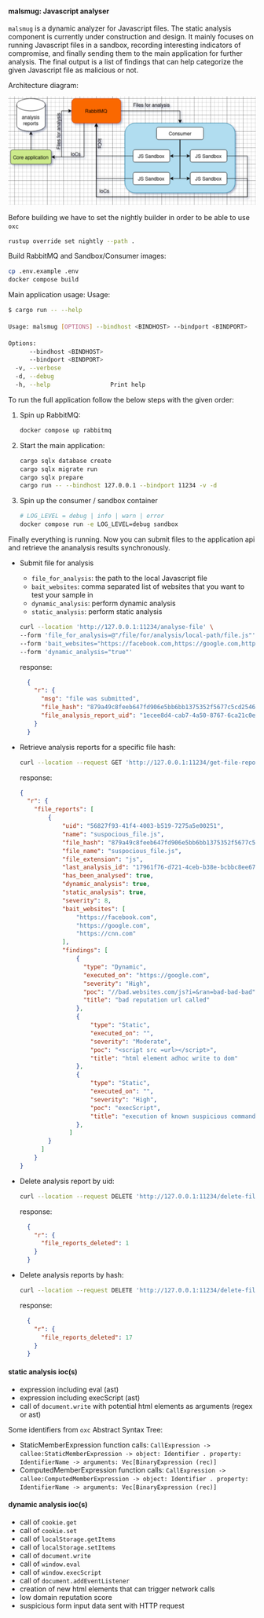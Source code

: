 #### malsmug: Javascript analyser

`malsmug` is a dynamic analyzer for Javascript files. The static analysis component is currently under construction and design. It mainly focuses on running Javascript files in a sandbox, recording interesting indicators of compromise, and finally sending them to the main application for further analysis. The final output is a list of findings that can help categorize the given Javascript file as malicious or not.

Architecture diagram:

![alt text](./misc/images/malsmug.png "architecture")

Before building we have to set the nightly builder in order to be able to use `oxc`
```bash
rustup override set nightly --path .
```
Build RabbitMQ and Sandbox/Consumer images:
```bash
cp .env.example .env
docker compose build
```

Main application usage:
Usage:
```bash
$ cargo run -- --help

Usage: malsmug [OPTIONS] --bindhost <BINDHOST> --bindport <BINDPORT>

Options:
      --bindhost <BINDHOST>  
      --bindport <BINDPORT>  
  -v, --verbose              
  -d, --debug                
  -h, --help                 Print help

```

To run the full application follow the below steps with the given order:

1. Spin up RabbitMQ:
    ```bash
    docker compose up rabbitmq
    ```
2. Start the main application:
    ```bash
    cargo sqlx database create
    cargo sqlx migrate run
    cargo sqlx prepare
    cargo run -- --bindhost 127.0.0.1 --bindport 11234 -v -d
    ```
3. Spin up the consumer / sandbox container
    ```bash
    # LOG_LEVEL = debug | info | warn | error
    docker compose run -e LOG_LEVEL=debug sandbox
    ```
Finally everything is running. Now you can submit files to the application api and retrieve the ananalysis results synchronously.

- Submit file for analysis
    - `file_for_analysis`: the path to the local Javascript file
    - `bait_websites`: comma separated list of websites that you want to test your sample in
    - `dynamic_analysis`: perform dynamic analysis
    - `static_analysis`: perform static analysis

    ```bash
    curl --location 'http://127.0.0.1:11234/analyse-file' \
    --form 'file_for_analysis=@"/file/for/analysis/local-path/file.js"' \
    --form 'bait_websites="https://facebook.com,https://google.com,https://cnn.com"' \
    --form 'dynamic_analysis="true"'
    ```

    response:
    ```json
      {
        "r": {
          "msg": "file was submitted",
          "file_hash": "879a49c8feeb647fd906e5bb6bb1375352f5677c5cd2546a57093edaa7bce8b9",
          "file_analysis_report_uid": "1ecee8d4-cab7-4a50-8767-6ca21c0e2557"
        }
      }
    ```

- Retrieve analysis reports for a specific file hash:

    ```bash
    curl --location --request GET 'http://127.0.0.1:11234/get-file-reports/879a49c8feeb647fd906e5bb6bb1375352f5dd5c5cd2546a57093edaa7bce8b9'
    ```

    response:
    ```json
    {
      "r": {
        "file_reports": [
            {
                "uid": "56827f93-41f4-4003-b519-7275a5e00251",
                "name": "suspocious_file.js",
                "file_hash": "879a49c8feeb647fd906e5bb6bb1375352f5677c5cd2546a57093edaa7bce8b9",
                "file_name": "suspocious_file.js",
                "file_extension": "js",
                "last_analysis_id": "17961f76-d721-4ceb-b38e-bcbbc8ee6783",
                "has_been_analysed": true,
                "dynamic_analysis": true,
                "static_analysis": true,
                "severity": 8,
                "bait_websites": [
                    "https://facebook.com",
                    "https://google.com",
                    "https://cnn.com"
                ],
                "findings": [
                    {
                      "type": "Dynamic",
                      "executed_on": "https://google.com",
                      "severity": "High",
                      "poc": "//bad.websites.com/js?i=&ran=bad-bad-bad",
                      "title": "bad reputation url called"
                    },
                    {
                        "type": "Static",
                        "executed_on": "",
                        "severity": "Moderate",
                        "poc": "<script src =url></script>",
                        "title": "html element adhoc write to dom"
                    },
                    {
                        "type": "Static",
                        "executed_on": "",
                        "severity": "High",
                        "poc": "execScript",
                        "title": "execution of known suspicious commands"
                    },
                  ]
            }
          ]
        }
    }
  ```

- Delete analysis report by uid:
    ```bash
    curl --location --request DELETE 'http://127.0.0.1:11234/delete-file-report/:file_analysis_report_uid'
    ```

  response:
  ```json
    {
      "r": {
        "file_reports_deleted": 1
      }
    }
  ```
    
- Delete analysis reports by hash:
    ```bash
    curl --location --request DELETE 'http://127.0.0.1:11234/delete-file-reports/ada64db98cef41e0e385ca1553aajc160a868d03b4318be5abb26f4d4310b6c1'
    ```

  response:
  ```json
    {
      "r": {
        "file_reports_deleted": 17
      }
    }
  ```
    
#### static analysis ioc(s)

- expression including eval (ast)
- expression including execScript (ast)
- call of `document.write` with potential html elements as arguments (regex or ast)

Some identifiers from `oxc` Abstract Syntax Tree:
- StaticMemberExpression function calls: `CallExpression -> callee:StaticMemberExpression -> object: Identifier . property: IdentifierName -> arguments: Vec[BinaryExpression (rec)]`
- ComputedMemberExpression function calls:  `CallExpression -> callee:ComputedMemberExpression -> object: Identifier . property: IdentifierName -> arguments: Vec[BinaryExpression (rec)]`

#### dynamic analysis ioc(s)

- call of `cookie.get`
- call of `cookie.set`
- call of `localStorage.getItems`
- call of `localStorage.setItems`
- call of `document.write`
- call of `window.eval`
- call of `window.execScript`
- call of `document.addEventListener`
- creation of new html elements that can trigger network calls
- low domain reputation score
- suspicious form input data sent with HTTP request